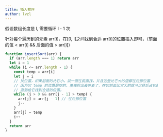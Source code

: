 ```yaml
---
title: 插入排序
author: lvzl
---
```


假设数组长度是 l, 需要循环 l - 1 次

针对每个遍历到的元素 arr[i]，在[0, i]之间找到合适 arr[i]的位置插入即可，（前面的值 < arr[i] && 后面的值 > arr[i]）

```js
function insertSort(arr) {
  if (arr.length === 1) return arr
  let i = 1
  while (i <= arr.length - 1) {
    const temp = arr[i]
    let j = i
    // 找位置，如果前面的比它小，就一直往前面找，并且这些比它大的值都往后挪位置
    // 因为它 temp 的位置是空的，单独拎出去等着了，在它前面比它大的就可以往后占它的位置，
    // 直到给它找到合适的位置。
    while (j > 0 && arr[j - 1] > temp) {
      arr[j] = arr[j - 1] // 往后挪位置
      j--
    }
    arr[j] = temp
    i++
  }
  return arr
}
```
